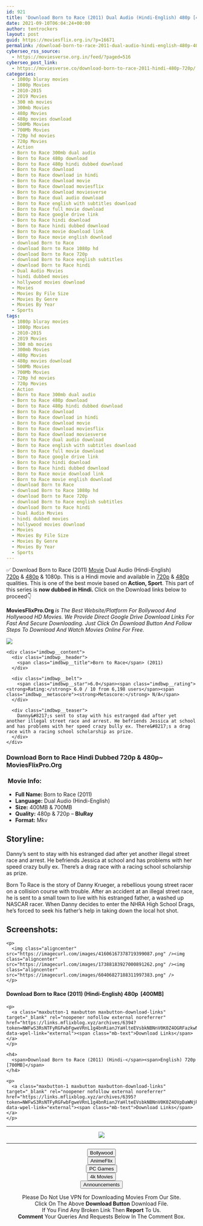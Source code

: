 ```yaml
---
id: 921
title: 'Download Born to Race (2011) Dual Audio (Hindi-English) 480p [400MB] || 720p [700MB]'
date: 2021-09-10T06:04:24+00:00
author: tentrockers
layout: post
guid: https://moviesflix.org.in/?p=16671
permalink: /download-born-to-race-2011-dual-audio-hindi-english-480p-400mb-720p-700mb/
cyberseo_rss_source:
  - https://moviesverse.org.in/feed/?paged=516
cyberseo_post_link:
  - https://moviesverse.co/download-born-to-race-2011-hindi-480p-720p/
categories:
  - 1080p bluray movies
  - 1080p Movies
  - 2010-2015
  - 2019 Movies
  - 300 mb movies
  - 300mb Movies
  - 480p Movies
  - 480p movies download
  - 500Mb Movies
  - 700Mb Movies
  - 720p hd movies
  - 720p Movies
  - Action
  - Born to Race 300mb dual audio
  - Born to Race 480p download
  - Born to Race 480p hindi dubbed download
  - Born to Race download
  - Born to Race download in hindi
  - Born to Race download movie
  - Born to Race download moviesflix
  - Born to Race download moviesverse
  - Born to Race dual audio download
  - Born to Race english with subtitles download
  - Born to Race full movie download
  - Born to Race google drive link
  - Born to Race hindi download
  - Born to Race hindi dubbed download
  - Born to Race movie download link
  - Born to Race movie english download
  - download Born to Race
  - download Born to Race 1080p hd
  - download Born to Race 720p
  - download Born to Race english subtitles
  - download Born to Race hindi
  - Dual Audio Movies
  - hindi dubbed movies
  - hollywood movies download
  - Movies
  - Movies By File Size
  - Movies By Genre
  - Movies By Year
  - Sports
tags:
  - 1080p bluray movies
  - 1080p Movies
  - 2010-2015
  - 2019 Movies
  - 300 mb movies
  - 300mb Movies
  - 480p Movies
  - 480p movies download
  - 500Mb Movies
  - 700Mb Movies
  - 720p hd movies
  - 720p Movies
  - Action
  - Born to Race 300mb dual audio
  - Born to Race 480p download
  - Born to Race 480p hindi dubbed download
  - Born to Race download
  - Born to Race download in hindi
  - Born to Race download movie
  - Born to Race download moviesflix
  - Born to Race download moviesverse
  - Born to Race dual audio download
  - Born to Race english with subtitles download
  - Born to Race full movie download
  - Born to Race google drive link
  - Born to Race hindi download
  - Born to Race hindi dubbed download
  - Born to Race movie download link
  - Born to Race movie english download
  - download Born to Race
  - download Born to Race 1080p hd
  - download Born to Race 720p
  - download Born to Race english subtitles
  - download Born to Race hindi
  - Dual Audio Movies
  - hindi dubbed movies
  - hollywood movies download
  - Movies
  - Movies By File Size
  - Movies By Genre
  - Movies By Year
  - Sports
---
```

<div class="thecontent clearfix">
  <p>
    ✅ Download Born to Race (2011) <a href="https://moviesverse.co/category/movies/" data-wpel-link="internal">Movie</a> Dual Audio (Hindi-English) <a href="https://moviesverse.co/720p-movies/" data-wpel-link="internal">720p</a>&nbsp;&&nbsp;<a href="https://moviesverse.co/480p-movies/" data-wpel-link="internal">480p</a> & 1080p. This is a Hindi movie and available in <a href="https://moviesverse.co/720p-movies/" data-wpel-link="internal">720p</a>&nbsp;&&nbsp;<a href="https://moviesverse.co/480p-movies/" data-wpel-link="internal">480p</a> qualities. This is one of the best movie based on <strong>Action, Sport</strong>. This part of this series is <strong>now dubbed in <span>Hindi.&nbsp;</span></strong><span>Click on the Download links below to proceed👇</span>
  </p>
  
  <p>
    <strong><span>MoviesFlixPro.Org&nbsp;</span></strong><em>is The Best Website/Platform For Bollywood And Hollywood HD Movies. We Provide Direct Google Drive Download Links For Fast And Secure Downloading. Just Click On Download Button And Follow Steps To&nbsp;Download And Watch Movies Online For Free.</em>
  </p>
  
  <div class="imdbwp imdbwp--movie dark">
    <div class="imdbwp__thumb">
      <a class="imdbwp__link" target="_blank" title="Born to Race" href="https://www.imdb.com/title/tt1781781/" rel="nofollow external noopener noreferrer" data-wpel-link="external"><img class="imdbwp__img" src="https://m.media-amazon.com/images/M/MV5BMTcwNTU5NDk5N15BMl5BanBnXkFtZTgwMDQ5MTUzMTE@._V1_SX300.jpg" /></a>
    </div>
    
    <div class="imdbwp__content">
      <div class="imdbwp__header">
        <span class="imdbwp__title">Born to Race</span> (2011)
      </div>
      
      <div class="imdbwp__belt">
        <span class="imdbwp__star">6.0</span><span class="imdbwp__rating"><strong>Rating:</strong> 6.0 / 10 from 6,198 users</span><span class="imdbwp__metascore"><strong>Metascore:</strong> N/A</span>
      </div>
      
      <div class="imdbwp__teaser">
        Danny&#8217;s sent to stay with his estranged dad after yet another illegal street race and arrest. He befriends Jessica at school and has problems with her speed crazy bully ex. There&#8217;s a drag race with a racing school scholarship as prize.
      </div>
    </div>
  </div>
  
  <h3>
    <span>Download Born to Race Hindi Dubbed 720p & 480p~ MoviesFlixPro.Org</span>
  </h3>
  
  <h3>
    <span>&nbsp;Movie Info:&nbsp;</span>
  </h3>
  
  <ul>
    <li>
      <strong>Full Name: </strong>Born to Race (2011)
    </li>
    <li>
      <strong>Language:</strong> Dual Audio (Hindi-English)
    </li>
    <li>
      <strong>Size:</strong> 400MB & 700MB
    </li>
    <li>
      <strong>Quality:</strong> 480p & 720p – <span><strong>BluRay</strong></span>
    </li>
    <li>
      <strong>Format:</strong>&nbsp;Mkv
    </li>
  </ul>
  
  <h2>
    <span>Storyline:</span>
  </h2>
  
  <p>
    Danny’s sent to stay with his estranged dad after yet another illegal street race and arrest. He befriends Jessica at school and has problems with her speed crazy bully ex. There’s a drag race with a racing school scholarship as prize.
  </p>
  
  <div>
    Born To Race is the story of Danny Krueger, a rebellious young street racer on a collision course with trouble. After an accident at an illegal street race, he is sent to a small town to live with his estranged father, a washed up NASCAR racer. When Danny decides to enter the NHRA High School Drags, he’s forced to seek his father’s help in taking down the local hot shot.
  </div>
  
  <div class="summary_text">
    <h2>
      <span>Screenshots:</span>
    </h2>
    
    <p>
      <img class="aligncenter" src="https://imagecurl.com/images/41606167378719399087.png" /><img class="aligncenter" src="https://imagecurl.com/images/17388183927000891262.png" /><img class="aligncenter" src="https://imagecurl.com/images/60406827188311997383.png" />
    </p>
  </div>
  
  <div class="inline canwrap">
    <h4>
      <span>Download Born to Race (2011) (Hindi-English) </span><span>480p&nbsp; [400MB]</span>
    </h4>
    
    <p>
      <a class="maxbutton-1 maxbutton maxbutton-download-links" target="_blank" rel="noopener nofollow external noreferrer" href="https://links.mflixblog.xyz/archives/6394?token=NWFwS3RsNTFyRGFwbFgweVRnL1g4bnRianJYaHlteEVsbkNBNnV0K0Z4OGRFazkwNmVEdUpqZXlZVnYzcVJpag" data-wpel-link="external"><span class="mb-text">Download Links</span></a>
    </p>
    
    <h4>
      <span>Download Born to Race (2011) (Hindi-</span><span>English) 720p [700MB]</span>
    </h4>
    
    <p>
      <a class="maxbutton-1 maxbutton maxbutton-download-links" target="_blank" rel="noopener nofollow external noreferrer" href="https://links.mflixblog.xyz/archives/6395?token=NWFwS3RsNTFyRGFwbFgweVRnL1g4bnRianJYaHlteEVsbkNBNnV0K0Z4OVpDaWNjRXNUZWNCY3prNjBEdiszbQ" data-wpel-link="external"><span class="mb-text">Download Links</span></a>
    </p>
  </div>
</div>

<center>
  </p> 
  
  <hr />
  
  <p>
    <a href="http://gdrivepro.xyz/join.php" data-wpel-link="external" target="_blank" rel="nofollow external noopener noreferrer"><img src="https://i.imgur.com/FhMdWdW.png" /></a>
  </p>
  
  <hr />
  
  <p>
    <a href="https://dogemovies.xyz" target="_blank" data-wpel-link="external" rel="nofollow external noopener noreferrer"><button class="button button5">Bollywood</button></a><br /> <a href="https://animeflix.in" target="_blank" data-wpel-link="external" rel="nofollow external noopener noreferrer"><button class="button button5">AnimeFlix</button></a><br /> <a href="https://gamesflix.net/" target="_blank" data-wpel-link="external" rel="nofollow external noopener noreferrer"><button class="button button5">PC Games</button></a><br /> <a href="https://uhdmovies.in" target="_blank" data-wpel-link="external" rel="nofollow external noopener noreferrer"><button class="button button5">4k Movies</button></a><br /> <a href="https://moviesverse.co/announcements/" target="_blank" data-wpel-link="internal" rel="noopener"><button class="button button5">Announcements</button></a>
  </p>
  
  <div class="alert alert-danger">
    Please Do Not Use VPN for Downloading Movies From Our Site.
  </div>
  
  <div class="alert alert-success">
    Click On The Above <strong>Download Button</strong> Download File.
  </div>
  
  <div class="alert alert-warning">
    If You Find Any Broken Link Then <strong>Report</strong> To Us.
  </div>
  
  <div class="alert alert-info">
    <strong>Comment</strong> Your Queries And Requests Below In The Comment Box.
  </div>
  
  <p>
    </center>
  </p>